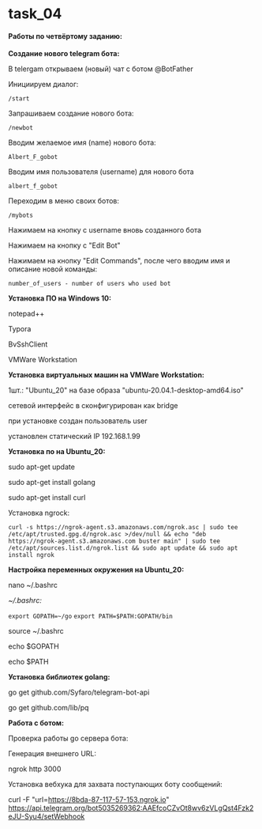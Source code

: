 # task_04

#### Работы по четвёртому заданию:

**Создание нового telegram бота:**

В telergam открываем (новый) чат с ботом @BotFather

Инициируем диалог:

`/start`

Запрашиваем создание нового бота:

`/newbot`

Вводим желаемое имя (name) нового бота:

`Albert_F_gobot`

Вводим имя пользователя (username) для нового бота

`albert_f_gobot`

Переходим в меню своих ботов:

`/mybots`

Нажимаем на кнопку с username вновь созданного бота

Нажимаем на кнопку с "Edit Bot"

Нажимаем на кнопку "Edit Commands", после чего вводим имя и описание новой команды:

`number_of_users - number of users who used bot`

**Установка ПО на Windows 10:**

notepad++

Typora

BvSshClient

VMWare Workstation

**Установка виртуальных машин на VMWare Workstation:**

1шт.: "Ubuntu_20" на базе образа "ubuntu-20.04.1-desktop-amd64.iso"

сетевой интерфейс в сконфигурирован как bridge

при установке создан пользователь user

установлен статический IP 192.168.1.99

**Установка по на Ubuntu_20:**

sudo apt-get update

sudo apt-get install golang

sudo apt-get install curl

Установка ngrock:

`curl -s https://ngrok-agent.s3.amazonaws.com/ngrok.asc | sudo tee /etc/apt/trusted.gpg.d/ngrok.asc >/dev/null && echo "deb https://ngrok-agent.s3.amazonaws.com buster main" | sudo tee /etc/apt/sources.list.d/ngrok.list && sudo apt update && sudo apt install ngrok` 

**Настройка переменных окружения на Ubuntu_20:**

nano ~/.bashrc

*~/.bashrc:*

`export GOPATH=~/go`
`export PATH=$PATH:GOPATH/bin`

source ~/.bashrc

echo $GOPATH

echo $PATH

**Установка библиотек golang:**

go get github.com/Syfaro/telegram-bot-api

go get github.com/lib/pq

**Работа с ботом:**

Проверка работы go сервера бота:

Генерация внешнего URL:

ngrok http 3000

Установка вебхука для захвата поступающих боту сообщений:

curl -F "url=https://8bda-87-117-57-153.ngrok.io"  https://api.telegram.org/bot5035269362:AAEfcoCZvOt8wv6zVLgQst4Fzk2eJU-Syu4/setWebhook



